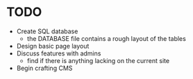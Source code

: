 TODO
====

- Create SQL database
	- the DATABASE file contains a rough layout of the tables
- Design basic page layout
- Discuss features with admins
	- find if there is anything lacking on the current site
- Begin crafting CMS